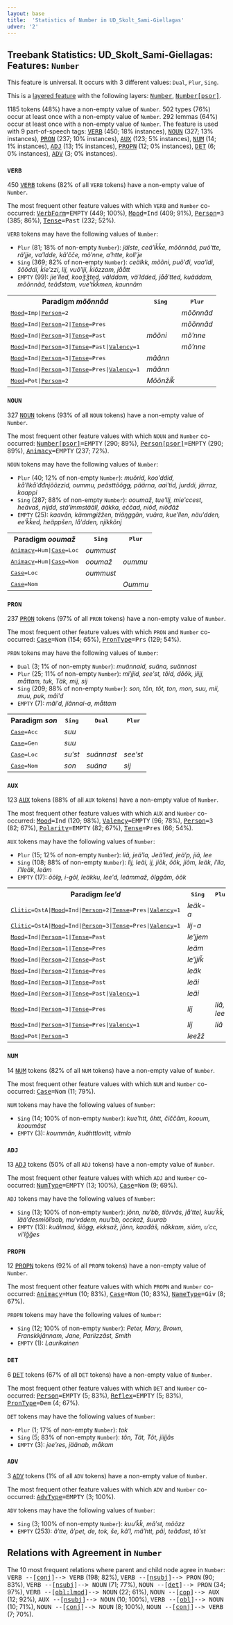 ```yaml
---
layout: base
title:  'Statistics of Number in UD_Skolt_Sami-Giellagas'
udver: '2'
---
```


## Treebank Statistics: UD_Skolt_Sami-Giellagas: Features: `Number`

This feature is universal.
It occurs with 3 different values: `Dual`, `Plur`, `Sing`.

This is a <a href="../../u/overview/feat-layers.html">layered feature</a> with the following layers: <tt><a href="sms_giellagas-feat-Number.html">Number</a></tt>, <tt><a href="sms_giellagas-feat-Number-psor.html">Number[psor]</a></tt>.

1185 tokens (48%) have a non-empty value of `Number`.
502 types (76%) occur at least once with a non-empty value of `Number`.
292 lemmas (64%) occur at least once with a non-empty value of `Number`.
The feature is used with 9 part-of-speech tags: <tt><a href="sms_giellagas-pos-VERB.html">VERB</a></tt> (450; 18% instances), <tt><a href="sms_giellagas-pos-NOUN.html">NOUN</a></tt> (327; 13% instances), <tt><a href="sms_giellagas-pos-PRON.html">PRON</a></tt> (237; 10% instances), <tt><a href="sms_giellagas-pos-AUX.html">AUX</a></tt> (123; 5% instances), <tt><a href="sms_giellagas-pos-NUM.html">NUM</a></tt> (14; 1% instances), <tt><a href="sms_giellagas-pos-ADJ.html">ADJ</a></tt> (13; 1% instances), <tt><a href="sms_giellagas-pos-PROPN.html">PROPN</a></tt> (12; 0% instances), <tt><a href="sms_giellagas-pos-DET.html">DET</a></tt> (6; 0% instances), <tt><a href="sms_giellagas-pos-ADV.html">ADV</a></tt> (3; 0% instances).

### `VERB`

450 <tt><a href="sms_giellagas-pos-VERB.html">VERB</a></tt> tokens (82% of all `VERB` tokens) have a non-empty value of `Number`.

The most frequent other feature values with which `VERB` and `Number` co-occurred: <tt><a href="sms_giellagas-feat-VerbForm.html">VerbForm</a></tt><tt>=EMPTY</tt> (449; 100%), <tt><a href="sms_giellagas-feat-Mood.html">Mood</a></tt><tt>=Ind</tt> (409; 91%), <tt><a href="sms_giellagas-feat-Person.html">Person</a></tt><tt>=3</tt> (385; 86%), <tt><a href="sms_giellagas-feat-Tense.html">Tense</a></tt><tt>=Past</tt> (232; 52%).

`VERB` tokens may have the following values of `Number`:

* `Plur` (81; 18% of non-empty `Number`): <em>jälste, ceäʹlǩǩe, mõõnnâd, puõʹtte, räʹjje, vaʹldde, kâʹčče, mõʹnne, aʹhtte, koll’je</em>
* `Sing` (369; 82% of non-empty `Number`): <em>ceälkk, mõõni, puõʹđi, vaaʹldi, šõõddi, ǩieʹzzi, lij, vuõʹlji, ǩiõzzam, jåått</em>
* `EMPTY` (99): <em>jieʹlled, kooǯǯted, välddam, väʹldded, jååʹtted, kuâddam, mõõnnâd, teâđstam, vueʹtǩǩmen, kaunnâm</em>

<table>
  <tr><th>Paradigm <i>mõõnnâd</i></th><th><tt>Sing</tt></th><th><tt>Plur</tt></th></tr>
  <tr><td><tt><tt><a href="sms_giellagas-feat-Mood.html">Mood</a></tt><tt>=Imp</tt>|<tt><a href="sms_giellagas-feat-Person.html">Person</a></tt><tt>=2</tt></tt></td><td></td><td><em>mõõnnâd</em></td></tr>
  <tr><td><tt><tt><a href="sms_giellagas-feat-Mood.html">Mood</a></tt><tt>=Ind</tt>|<tt><a href="sms_giellagas-feat-Person.html">Person</a></tt><tt>=2</tt>|<tt><a href="sms_giellagas-feat-Tense.html">Tense</a></tt><tt>=Pres</tt></tt></td><td></td><td><em>mõõnnâd</em></td></tr>
  <tr><td><tt><tt><a href="sms_giellagas-feat-Mood.html">Mood</a></tt><tt>=Ind</tt>|<tt><a href="sms_giellagas-feat-Person.html">Person</a></tt><tt>=3</tt>|<tt><a href="sms_giellagas-feat-Tense.html">Tense</a></tt><tt>=Past</tt></tt></td><td><em>mõõni</em></td><td><em>mõʹnne</em></td></tr>
  <tr><td><tt><tt><a href="sms_giellagas-feat-Mood.html">Mood</a></tt><tt>=Ind</tt>|<tt><a href="sms_giellagas-feat-Person.html">Person</a></tt><tt>=3</tt>|<tt><a href="sms_giellagas-feat-Tense.html">Tense</a></tt><tt>=Past</tt>|<tt><a href="sms_giellagas-feat-Valency.html">Valency</a></tt><tt>=1</tt></tt></td><td></td><td><em>mõʹnne</em></td></tr>
  <tr><td><tt><tt><a href="sms_giellagas-feat-Mood.html">Mood</a></tt><tt>=Ind</tt>|<tt><a href="sms_giellagas-feat-Person.html">Person</a></tt><tt>=3</tt>|<tt><a href="sms_giellagas-feat-Tense.html">Tense</a></tt><tt>=Pres</tt></tt></td><td><em>mâânn</em></td><td></td></tr>
  <tr><td><tt><tt><a href="sms_giellagas-feat-Mood.html">Mood</a></tt><tt>=Ind</tt>|<tt><a href="sms_giellagas-feat-Person.html">Person</a></tt><tt>=3</tt>|<tt><a href="sms_giellagas-feat-Tense.html">Tense</a></tt><tt>=Pres</tt>|<tt><a href="sms_giellagas-feat-Valency.html">Valency</a></tt><tt>=1</tt></tt></td><td><em>mâânn</em></td><td></td></tr>
  <tr><td><tt><tt><a href="sms_giellagas-feat-Mood.html">Mood</a></tt><tt>=Pot</tt>|<tt><a href="sms_giellagas-feat-Person.html">Person</a></tt><tt>=2</tt></tt></td><td><em>Mõõnžiǩ</em></td><td></td></tr>
</table>

### `NOUN`

327 <tt><a href="sms_giellagas-pos-NOUN.html">NOUN</a></tt> tokens (93% of all `NOUN` tokens) have a non-empty value of `Number`.

The most frequent other feature values with which `NOUN` and `Number` co-occurred: <tt><a href="sms_giellagas-feat-Number-psor.html">Number[psor]</a></tt><tt>=EMPTY</tt> (290; 89%), <tt><a href="sms_giellagas-feat-Person-psor.html">Person[psor]</a></tt><tt>=EMPTY</tt> (290; 89%), <tt><a href="sms_giellagas-feat-Animacy.html">Animacy</a></tt><tt>=EMPTY</tt> (237; 72%).

`NOUN` tokens may have the following values of `Number`:

* `Plur` (40; 12% of non-empty `Number`): <em>muõrid, kooʹddid, kåʹllkåʹđđnjõõzzid, oummu, peästtõõǥǥ, päärna, aaiʹtid, jurddi, järraz, kaappi</em>
* `Sing` (287; 88% of non-empty `Number`): <em>ooumaž, tueʹllj, mieʹccest, heävaš, nijdd, stäʹlmmstääll, ääkka, eččad, niõđ, niõđâž</em>
* `EMPTY` (25): <em>kaavân, kämmǥižžen, triâŋggân, vuâra, kueʹllen, näuʹdden, eeʹǩǩed, heäppšen, låʹdden, njikkõnj</em>

<table>
  <tr><th>Paradigm <i>ooumaž</i></th><th><tt>Sing</tt></th><th><tt>Plur</tt></th></tr>
  <tr><td><tt><tt><a href="sms_giellagas-feat-Animacy.html">Animacy</a></tt><tt>=Hum</tt>|<tt><a href="sms_giellagas-feat-Case.html">Case</a></tt><tt>=Loc</tt></tt></td><td><em>oummust</em></td><td></td></tr>
  <tr><td><tt><tt><a href="sms_giellagas-feat-Animacy.html">Animacy</a></tt><tt>=Hum</tt>|<tt><a href="sms_giellagas-feat-Case.html">Case</a></tt><tt>=Nom</tt></tt></td><td><em>ooumaž</em></td><td><em>oummu</em></td></tr>
  <tr><td><tt><tt><a href="sms_giellagas-feat-Case.html">Case</a></tt><tt>=Loc</tt></tt></td><td><em>oummust</em></td><td></td></tr>
  <tr><td><tt><tt><a href="sms_giellagas-feat-Case.html">Case</a></tt><tt>=Nom</tt></tt></td><td></td><td><em>Oummu</em></td></tr>
</table>

### `PRON`

237 <tt><a href="sms_giellagas-pos-PRON.html">PRON</a></tt> tokens (97% of all `PRON` tokens) have a non-empty value of `Number`.

The most frequent other feature values with which `PRON` and `Number` co-occurred: <tt><a href="sms_giellagas-feat-Case.html">Case</a></tt><tt>=Nom</tt> (154; 65%), <tt><a href="sms_giellagas-feat-PronType.html">PronType</a></tt><tt>=Prs</tt> (129; 54%).

`PRON` tokens may have the following values of `Number`:

* `Dual` (3; 1% of non-empty `Number`): <em>muännaid, suäna, suännast</em>
* `Plur` (25; 11% of non-empty `Number`): <em>miʹjjid, seeʹst, tõid, dõõk, jiijj, måttam, tuk, Täk, mij, sij</em>
* `Sing` (209; 88% of non-empty `Number`): <em>son, tõn, tõt, ton, mon, suu, mii, muu, puk, mâiʹd</em>
* `EMPTY` (7): <em>mâiʹd, jiânnai-a, måttam</em>

<table>
  <tr><th>Paradigm <i>son</i></th><th><tt>Sing</tt></th><th><tt>Dual</tt></th><th><tt>Plur</tt></th></tr>
  <tr><td><tt><tt><a href="sms_giellagas-feat-Case.html">Case</a></tt><tt>=Acc</tt></tt></td><td><em>suu</em></td><td></td><td></td></tr>
  <tr><td><tt><tt><a href="sms_giellagas-feat-Case.html">Case</a></tt><tt>=Gen</tt></tt></td><td><em>suu</em></td><td></td><td></td></tr>
  <tr><td><tt><tt><a href="sms_giellagas-feat-Case.html">Case</a></tt><tt>=Loc</tt></tt></td><td><em>suʹst</em></td><td><em>suännast</em></td><td><em>seeʹst</em></td></tr>
  <tr><td><tt><tt><a href="sms_giellagas-feat-Case.html">Case</a></tt><tt>=Nom</tt></tt></td><td><em>son</em></td><td><em>suäna</em></td><td><em>sij</em></td></tr>
</table>

### `AUX`

123 <tt><a href="sms_giellagas-pos-AUX.html">AUX</a></tt> tokens (88% of all `AUX` tokens) have a non-empty value of `Number`.

The most frequent other feature values with which `AUX` and `Number` co-occurred: <tt><a href="sms_giellagas-feat-Mood.html">Mood</a></tt><tt>=Ind</tt> (120; 98%), <tt><a href="sms_giellagas-feat-Valency.html">Valency</a></tt><tt>=EMPTY</tt> (96; 78%), <tt><a href="sms_giellagas-feat-Person.html">Person</a></tt><tt>=3</tt> (82; 67%), <tt><a href="sms_giellagas-feat-Polarity.html">Polarity</a></tt><tt>=EMPTY</tt> (82; 67%), <tt><a href="sms_giellagas-feat-Tense.html">Tense</a></tt><tt>=Pres</tt> (66; 54%).

`AUX` tokens may have the following values of `Number`:

* `Plur` (15; 12% of non-empty `Number`): <em>liâ, jeäʹla, Jeäʹled, jeäʹp, jiâ, lee</em>
* `Sing` (108; 88% of non-empty `Number`): <em>lij, leäi, ij, jiõk, õõk, jiõm, leäk, iʹlla, iʹlleäk, leäm</em>
* `EMPTY` (17): <em>õõlǥ, i-ǥõl, leäkku, leeʹd, leämmaž, õlggâm, õõk</em>

<table>
  <tr><th>Paradigm <i>leeʹd</i></th><th><tt>Sing</tt></th><th><tt>Plur</tt></th></tr>
  <tr><td><tt><tt><a href="sms_giellagas-feat-Clitic.html">Clitic</a></tt><tt>=QstA</tt>|<tt><a href="sms_giellagas-feat-Mood.html">Mood</a></tt><tt>=Ind</tt>|<tt><a href="sms_giellagas-feat-Person.html">Person</a></tt><tt>=2</tt>|<tt><a href="sms_giellagas-feat-Tense.html">Tense</a></tt><tt>=Pres</tt>|<tt><a href="sms_giellagas-feat-Valency.html">Valency</a></tt><tt>=1</tt></tt></td><td><em>leäk-a</em></td><td></td></tr>
  <tr><td><tt><tt><a href="sms_giellagas-feat-Clitic.html">Clitic</a></tt><tt>=QstA</tt>|<tt><a href="sms_giellagas-feat-Mood.html">Mood</a></tt><tt>=Ind</tt>|<tt><a href="sms_giellagas-feat-Person.html">Person</a></tt><tt>=3</tt>|<tt><a href="sms_giellagas-feat-Tense.html">Tense</a></tt><tt>=Pres</tt>|<tt><a href="sms_giellagas-feat-Valency.html">Valency</a></tt><tt>=1</tt></tt></td><td><em>lij-a</em></td><td></td></tr>
  <tr><td><tt><tt><a href="sms_giellagas-feat-Mood.html">Mood</a></tt><tt>=Ind</tt>|<tt><a href="sms_giellagas-feat-Person.html">Person</a></tt><tt>=1</tt>|<tt><a href="sms_giellagas-feat-Tense.html">Tense</a></tt><tt>=Past</tt></tt></td><td><em>leʹjjem</em></td><td></td></tr>
  <tr><td><tt><tt><a href="sms_giellagas-feat-Mood.html">Mood</a></tt><tt>=Ind</tt>|<tt><a href="sms_giellagas-feat-Person.html">Person</a></tt><tt>=1</tt>|<tt><a href="sms_giellagas-feat-Tense.html">Tense</a></tt><tt>=Pres</tt></tt></td><td><em>leäm</em></td><td></td></tr>
  <tr><td><tt><tt><a href="sms_giellagas-feat-Mood.html">Mood</a></tt><tt>=Ind</tt>|<tt><a href="sms_giellagas-feat-Person.html">Person</a></tt><tt>=2</tt>|<tt><a href="sms_giellagas-feat-Tense.html">Tense</a></tt><tt>=Past</tt></tt></td><td><em>leʹjjiǩ</em></td><td></td></tr>
  <tr><td><tt><tt><a href="sms_giellagas-feat-Mood.html">Mood</a></tt><tt>=Ind</tt>|<tt><a href="sms_giellagas-feat-Person.html">Person</a></tt><tt>=2</tt>|<tt><a href="sms_giellagas-feat-Tense.html">Tense</a></tt><tt>=Pres</tt></tt></td><td><em>leäk</em></td><td></td></tr>
  <tr><td><tt><tt><a href="sms_giellagas-feat-Mood.html">Mood</a></tt><tt>=Ind</tt>|<tt><a href="sms_giellagas-feat-Person.html">Person</a></tt><tt>=3</tt>|<tt><a href="sms_giellagas-feat-Tense.html">Tense</a></tt><tt>=Past</tt></tt></td><td><em>leäi</em></td><td></td></tr>
  <tr><td><tt><tt><a href="sms_giellagas-feat-Mood.html">Mood</a></tt><tt>=Ind</tt>|<tt><a href="sms_giellagas-feat-Person.html">Person</a></tt><tt>=3</tt>|<tt><a href="sms_giellagas-feat-Tense.html">Tense</a></tt><tt>=Past</tt>|<tt><a href="sms_giellagas-feat-Valency.html">Valency</a></tt><tt>=1</tt></tt></td><td><em>leäi</em></td><td></td></tr>
  <tr><td><tt><tt><a href="sms_giellagas-feat-Mood.html">Mood</a></tt><tt>=Ind</tt>|<tt><a href="sms_giellagas-feat-Person.html">Person</a></tt><tt>=3</tt>|<tt><a href="sms_giellagas-feat-Tense.html">Tense</a></tt><tt>=Pres</tt></tt></td><td><em>lij</em></td><td><em>liâ, lee</em></td></tr>
  <tr><td><tt><tt><a href="sms_giellagas-feat-Mood.html">Mood</a></tt><tt>=Ind</tt>|<tt><a href="sms_giellagas-feat-Person.html">Person</a></tt><tt>=3</tt>|<tt><a href="sms_giellagas-feat-Tense.html">Tense</a></tt><tt>=Pres</tt>|<tt><a href="sms_giellagas-feat-Valency.html">Valency</a></tt><tt>=1</tt></tt></td><td><em>lij</em></td><td><em>liâ</em></td></tr>
  <tr><td><tt><tt><a href="sms_giellagas-feat-Mood.html">Mood</a></tt><tt>=Pot</tt>|<tt><a href="sms_giellagas-feat-Person.html">Person</a></tt><tt>=3</tt></tt></td><td><em>leežž</em></td><td></td></tr>
</table>

### `NUM`

14 <tt><a href="sms_giellagas-pos-NUM.html">NUM</a></tt> tokens (82% of all `NUM` tokens) have a non-empty value of `Number`.

The most frequent other feature values with which `NUM` and `Number` co-occurred: <tt><a href="sms_giellagas-feat-Case.html">Case</a></tt><tt>=Nom</tt> (11; 79%).

`NUM` tokens may have the following values of `Number`:

* `Sing` (14; 100% of non-empty `Number`): <em>kueʹhtt, õhtt, čiččâm, kooum, kooumâst</em>
* `EMPTY` (3): <em>koummân, kuâhttlovitt, vitmlo</em>

### `ADJ`

13 <tt><a href="sms_giellagas-pos-ADJ.html">ADJ</a></tt> tokens (50% of all `ADJ` tokens) have a non-empty value of `Number`.

The most frequent other feature values with which `ADJ` and `Number` co-occurred: <tt><a href="sms_giellagas-feat-NumType.html">NumType</a></tt><tt>=EMPTY</tt> (13; 100%), <tt><a href="sms_giellagas-feat-Case.html">Case</a></tt><tt>=Nom</tt> (9; 69%).

`ADJ` tokens may have the following values of `Number`:

* `Sing` (13; 100% of non-empty `Number`): <em>jõnn, nuʹbb, tiõrvâs, jåʹttel, kuuʹǩǩ, lääʹđesmiõllsab, muʹvddem, nuuʹbb, occkaž, šuurab</em>
* `EMPTY` (13): <em>kuälmad, šiõǥǥ, ekksaž, jõnn, kaađâš, nåkkam, siõm, uʹcc, viʹlǧǧes</em>

### `PROPN`

12 <tt><a href="sms_giellagas-pos-PROPN.html">PROPN</a></tt> tokens (92% of all `PROPN` tokens) have a non-empty value of `Number`.

The most frequent other feature values with which `PROPN` and `Number` co-occurred: <tt><a href="sms_giellagas-feat-Animacy.html">Animacy</a></tt><tt>=Hum</tt> (10; 83%), <tt><a href="sms_giellagas-feat-Case.html">Case</a></tt><tt>=Nom</tt> (10; 83%), <tt><a href="sms_giellagas-feat-NameType.html">NameType</a></tt><tt>=Giv</tt> (8; 67%).

`PROPN` tokens may have the following values of `Number`:

* `Sing` (12; 100% of non-empty `Number`): <em>Peter, Mary, Brown, Franskkjânnam, Jane, Pariizzâst, Smith</em>
* `EMPTY` (1): <em>Laurikainen</em>

### `DET`

6 <tt><a href="sms_giellagas-pos-DET.html">DET</a></tt> tokens (67% of all `DET` tokens) have a non-empty value of `Number`.

The most frequent other feature values with which `DET` and `Number` co-occurred: <tt><a href="sms_giellagas-feat-Person.html">Person</a></tt><tt>=EMPTY</tt> (5; 83%), <tt><a href="sms_giellagas-feat-Reflex.html">Reflex</a></tt><tt>=EMPTY</tt> (5; 83%), <tt><a href="sms_giellagas-feat-PronType.html">PronType</a></tt><tt>=Dem</tt> (4; 67%).

`DET` tokens may have the following values of `Number`:

* `Plur` (1; 17% of non-empty `Number`): <em>tok</em>
* `Sing` (5; 83% of non-empty `Number`): <em>tõn, Tät, Tõt, jiijjâs</em>
* `EMPTY` (3): <em>jeeʹres, jäänab, måkam</em>

### `ADV`

3 <tt><a href="sms_giellagas-pos-ADV.html">ADV</a></tt> tokens (1% of all `ADV` tokens) have a non-empty value of `Number`.

The most frequent other feature values with which `ADV` and `Number` co-occurred: <tt><a href="sms_giellagas-feat-AdvType.html">AdvType</a></tt><tt>=EMPTY</tt> (3; 100%).

`ADV` tokens may have the following values of `Number`:

* `Sing` (3; 100% of non-empty `Number`): <em>kuuʹǩǩ, mâʹst, mõõzz</em>
* `EMPTY` (253): <em>âʹtte, âʹpet, de, tok, še, kâʹl, mäʹhtt, pâi, teâđast, tõʹst</em>

## Relations with Agreement in `Number`

The 10 most frequent relations where parent and child node agree in `Number`:
<tt>VERB --[<tt><a href="sms_giellagas-dep-conj.html">conj</a></tt>]--> VERB</tt> (198; 82%),
<tt>VERB --[<tt><a href="sms_giellagas-dep-nsubj.html">nsubj</a></tt>]--> PRON</tt> (90; 83%),
<tt>VERB --[<tt><a href="sms_giellagas-dep-nsubj.html">nsubj</a></tt>]--> NOUN</tt> (71; 77%),
<tt>NOUN --[<tt><a href="sms_giellagas-dep-det.html">det</a></tt>]--> PRON</tt> (34; 97%),
<tt>VERB --[<tt><a href="sms_giellagas-dep-obl-lmod.html">obl:lmod</a></tt>]--> NOUN</tt> (22; 61%),
<tt>NOUN --[<tt><a href="sms_giellagas-dep-cop.html">cop</a></tt>]--> AUX</tt> (12; 92%),
<tt>AUX --[<tt><a href="sms_giellagas-dep-nsubj.html">nsubj</a></tt>]--> NOUN</tt> (10; 100%),
<tt>VERB --[<tt><a href="sms_giellagas-dep-obl.html">obl</a></tt>]--> NOUN</tt> (10; 71%),
<tt>NOUN --[<tt><a href="sms_giellagas-dep-conj.html">conj</a></tt>]--> NOUN</tt> (8; 100%),
<tt>NOUN --[<tt><a href="sms_giellagas-dep-conj.html">conj</a></tt>]--> VERB</tt> (7; 70%).

